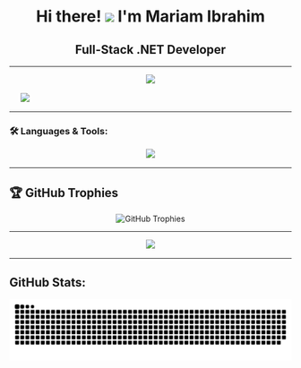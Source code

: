 <h1 align="center">
  Hi there! 
  <img src="https://media.giphy.com/media/hvRJCLFzcasrR4ia7z/giphy.gif" width="30px"/>
  I'm Mariam Ibrahim
</h1>

<h2 align="center"> Full-Stack .NET Developer</h2>

---
 <p align="center"> <!-- Google Me -->
    <a href="https://www.google.com.eg/search?q=ahmed+hemeda">
      <img src="https://readme-typing-svg.herokuapp.com/?lines=Visit%20my%20LinkedIn%20Profile;Follow%20to%20get%20New%20Updates&font=Bold%20Code&center=true&height=55&color=D030A0&pause=1750&size=20">
  </p>
<p align="left" style="margin-left: 20px;">
  <a href="https://www.linkedin.com/in/mariam-ibrahim-078610321" target="_blank">
    <img src="https://raw.githubusercontent.com/rahuldkjain/github-profile-readme-generator/master/src/images/icons/Social/linked-in-alt.svg" height="50"/>
  </a>
</p>


---

### 🛠️ Languages & Tools:
<div align="center"><p align="center">
  <img src="https://skillicons.dev/icons?i=cs,dotnet,html,css,js,bootstrap,git,postman,stackoverflow&perline=6"/>
</p>
</div>

---

## 🏆 GitHub Trophies
<p align="center">
  <img src="https://github-profile-trophy.vercel.app/?username=mariam-ibrahim&theme=onestar&row=1&column=7" alt="GitHub Trophies"/>
</p>

---
<p align="center">

  <img src="https://github-readme-stats.vercel.app/api/top-langs?username=mariam-ibrahim&layout=compact&langs_count=6&theme=radical" height="150"/>
</p>

---
## GitHub Stats:
<div align="center">
  <img src="https://raw.githubusercontent.com/platane/snk/output/github-contribution-grid-snake-dark.svg">
</div>
